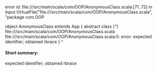 error id: file://<WORKSPACE>/src/main/scala/com/OOP/AnonymousClass.scala:[71..72) in Input.VirtualFile("file://<WORKSPACE>/src/main/scala/com/OOP/AnonymousClass.scala", "package com.OOP

object AnonymousClass extends App {
  abstract class 
}")
file://<WORKSPACE>/src/main/scala/com/OOP/AnonymousClass.scala
file://<WORKSPACE>/src/main/scala/com/OOP/AnonymousClass.scala:5: error: expected identifier; obtained rbrace
}
^
#### Short summary: 

expected identifier; obtained rbrace